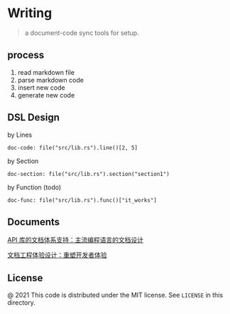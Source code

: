 # Writing 

> a document-code sync tools for setup.

## process

1. read markdown file
2. parse markdown code
3. insert new code
4. generate new code

## DSL Design

by Lines

```writing
doc-code: file("src/lib.rs").line()[2, 5]
```

by Section

```writing
doc-section: file("src/lib.rs").section("section1")
```

by Function (todo)

```writing
doc-func: file("src/lib.rs").func()["it_works"]
```

## Documents

[API 库的文档体系支持：主流编程语言的文档设计](https://www.phodal.com/blog/api-ducumentation-design-dsl-base/)

[文档工程体验设计：重塑开发者体验](https://www.phodal.com/blog/documentation-enginnering-experience-design/)

License
---

@ 2021 This code is distributed under the MIT license. See `LICENSE` in this directory.
